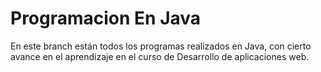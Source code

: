 # Programacion En Java
<p>En este branch están todos los programas realizados en Java, con cierto avance en el aprendizaje en el curso de Desarrollo de aplicaciones web.</p>
